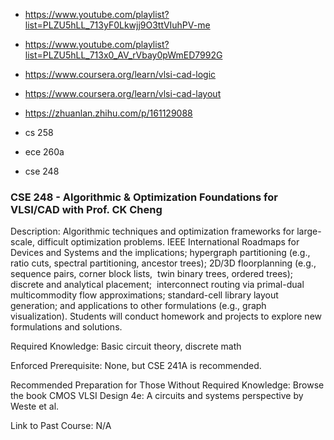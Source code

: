 * https://www.youtube.com/playlist?list=PLZU5hLL_713yF0Lkwjj9O3ttVIuhPV-me
* https://www.youtube.com/playlist?list=PLZU5hLL_713x0_AV_rVbay0pWmED7992G
* https://www.coursera.org/learn/vlsi-cad-logic
* https://www.coursera.org/learn/vlsi-cad-layout
* https://zhuanlan.zhihu.com/p/161129088

* cs 258
* ece 260a
* cse 248

### CSE 248 - Algorithmic & Optimization Foundations for VLSI/CAD with Prof. CK Cheng

Description: Algorithmic techniques and optimization frameworks for large-scale, difficult optimization problems. IEEE International Roadmaps for Devices and Systems and the implications; hypergraph partitioning (e.g., ratio cuts, spectral partitioning, ancestor trees); 2D/3D floorplanning (e.g., sequence pairs, corner block lists,  twin binary trees, ordered trees); discrete and analytical placement;  interconnect routing via primal-dual multicommodity flow approximations; standard-cell library layout generation; and applications to other formulations (e.g., graph visualization). Students will conduct homework and projects to explore new formulations and solutions.

Required Knowledge: Basic circuit theory, discrete math

Enforced Prerequisite: None, but CSE 241A is recommended.

Recommended Preparation for Those Without Required Knowledge: Browse the book CMOS VLSI Design 4e: A circuits and systems perspective by Weste et al.

Link to Past Course: N/A
